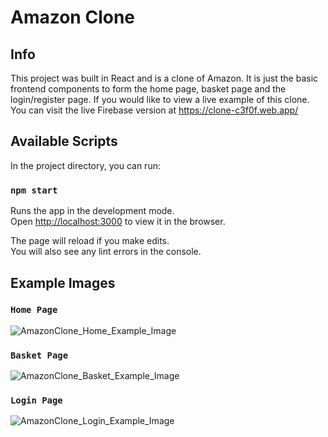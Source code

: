 # Amazon Clone

## Info

This project was built in React and is a clone of Amazon. It is just the basic frontend components to form the home page, basket page and the login/register page.
If you would like to view a live example of this clone. You can visit the live Firebase version at https://clone-c3f0f.web.app/

## Available Scripts

In the project directory, you can run:

### `npm start`

Runs the app in the development mode.<br />
Open [http://localhost:3000](http://localhost:3000) to view it in the browser.

The page will reload if you make edits.<br />
You will also see any lint errors in the console.

## Example Images

### `Home Page`

![AmazonClone_Home_Example_Image](example_home.png)

### `Basket Page`

![AmazonClone_Basket_Example_Image](example_basket.png)

### `Login Page`

![AmazonClone_Login_Example_Image](example_login.png)
